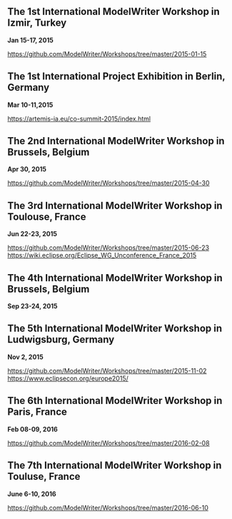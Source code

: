 The 1st International ModelWriter Workshop in Izmir, Turkey
---
**Jan 15-17, 2015**

https://github.com/ModelWriter/Workshops/tree/master/2015-01-15

The 1st International Project Exhibition in Berlin, Germany
---
**Mar 10-11,2015**

https://artemis-ia.eu/co-summit-2015/index.html

The 2nd International ModelWriter Workshop in Brussels, Belgium
---
**Apr 30, 2015**

https://github.com/ModelWriter/Workshops/tree/master/2015-04-30


The 3rd International ModelWriter Workshop in Toulouse, France
---
**Jun 22-23, 2015**

https://github.com/ModelWriter/Workshops/tree/master/2015-06-23
https://wiki.eclipse.org/Eclipse_WG_Unconference_France_2015

The 4th International ModelWriter Workshop in Brussels, Belgium
---
**Sep 23-24, 2015**

The 5th International ModelWriter Workshop in Ludwigsburg, Germany
---
**Nov 2, 2015**

https://github.com/ModelWriter/Workshops/tree/master/2015-11-02
https://www.eclipsecon.org/europe2015/

The 6th International ModelWriter Workshop in Paris, France
---
**Feb 08-09, 2016**

https://github.com/ModelWriter/Workshops/tree/master/2016-02-08

The 7th International ModelWriter Workshop in Touluse, France
---
**June 6-10, 2016**

https://github.com/ModelWriter/Workshops/tree/master/2016-06-10
